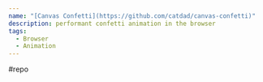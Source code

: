 ```yaml
---
name: "[Canvas Confetti](https://github.com/catdad/canvas-confetti)"
description: performant confetti animation in the browser
tags:
  - Browser
  - Animation
---
```

#repo